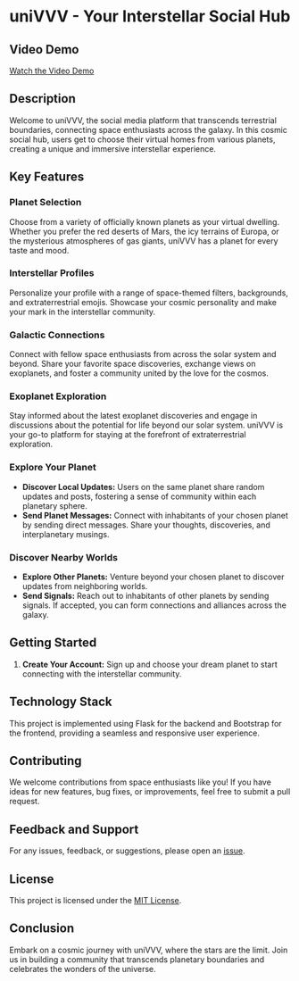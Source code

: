 # uniVVV - Your Interstellar Social Hub
## Video Demo
[Watch the Video Demo](<https://www.youtube.com/watch?v=igpiNc9Tbx8>)

## Description
Welcome to uniVVV, the social media platform that transcends terrestrial boundaries, connecting space enthusiasts across the galaxy. In this cosmic social hub, users get to choose their virtual homes from various planets, creating a unique and immersive interstellar experience.

## Key Features

### Planet Selection
Choose from a variety of officially known planets as your virtual dwelling. Whether you prefer the red deserts of Mars, the icy terrains of Europa, or the mysterious atmospheres of gas giants, uniVVV has a planet for every taste and mood.

### Interstellar Profiles
Personalize your profile with a range of space-themed filters, backgrounds, and extraterrestrial emojis. Showcase your cosmic personality and make your mark in the interstellar community.

### Galactic Connections
Connect with fellow space enthusiasts from across the solar system and beyond. Share your favorite space discoveries, exchange views on exoplanets, and foster a community united by the love for the cosmos.

### Exoplanet Exploration
Stay informed about the latest exoplanet discoveries and engage in discussions about the potential for life beyond our solar system. uniVVV is your go-to platform for staying at the forefront of extraterrestrial exploration.

### Explore Your Planet
- **Discover Local Updates:** Users on the same planet share random updates and posts, fostering a sense of community within each planetary sphere.
- **Send Planet Messages:** Connect with inhabitants of your chosen planet by sending direct messages. Share your thoughts, discoveries, and interplanetary musings.

### Discover Nearby Worlds
- **Explore Other Planets:** Venture beyond your chosen planet to discover updates from neighboring worlds.
- **Send Signals:** Reach out to inhabitants of other planets by sending signals. If accepted, you can form connections and alliances across the galaxy.

## Getting Started

1. **Create Your Account:** Sign up and choose your dream planet to start connecting with the interstellar community.

## Technology Stack

This project is implemented using Flask for the backend and Bootstrap for the frontend, providing a seamless and responsive user experience.

## Contributing

We welcome contributions from space enthusiasts like you! If you have ideas for new features, bug fixes, or improvements, feel free to submit a pull request.

## Feedback and Support

For any issues, feedback, or suggestions, please open an [issue](https://github.com/melissadeleonx/univvv/issues).

## License

This project is licensed under the [MIT License](LICENSE.md).

## Conclusion

Embark on a cosmic journey with uniVVV, where the stars are the limit. Join us in building a community that transcends planetary boundaries and celebrates the wonders of the universe.
